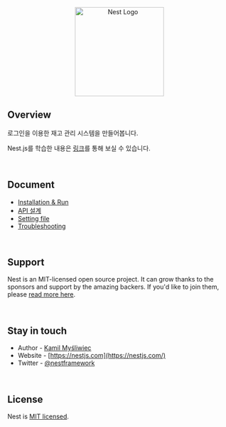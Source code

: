 <p align="center">
  <a href="http://nestjs.com/" target="blank"><img src="https://nestjs.com/img/logo-small.svg" width="200" alt="Nest Logo" /></a>
</p>

## Overview
로그인을 이용한 재고 관리 시스템을 만들어봅니다.

Nest.js를 학습한 내용은 [링크](https://github.com/2dongyeop/nestjs-fundamental)를 통해 보실 수 있습니다.

<br/>

## Document
- [Installation & Run](https://github.com/2dongyeop/inventory-management-system/blob/main/document/installation.md)
- [API 설계](https://github.com/2dongyeop/inventory-management-system/blob/main/document/API-list.md)
- [Setting file](https://github.com/2dongyeop/inventory-management-system/blob/main/document/ignorefile.md)
- [Troubleshooting](https://velog.io/@dongvelop/series/nestjs)

<br/>

## Support

Nest is an MIT-licensed open source project. It can grow thanks to the sponsors and support by the amazing backers. If you'd like to join them, please [read more here](https://docs.nestjs.com/support).

<br/>

## Stay in touch

- Author - [Kamil Myśliwiec](https://kamilmysliwiec.com)
- Website - [https://nestjs.com](https://nestjs.com/)
- Twitter - [@nestframework](https://twitter.com/nestframework)

<br/>

## License

Nest is [MIT licensed](LICENSE).
